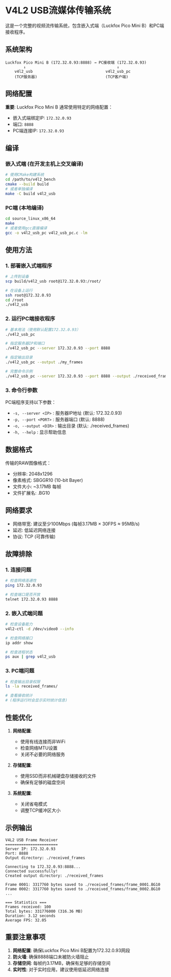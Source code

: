 # V4L2 USB流媒体传输系统

这是一个完整的视频流传输系统，包含嵌入式端（Luckfox Pico Mini B）和PC端接收程序。

## 系统架构

```
Luckfox Pico Mini B (172.32.0.93:8888) → PC接收端 (172.32.0.93)
        ↓                                        ↓
    v4l2_usb                                v4l2_usb_pc
    (TCP服务器)                              (TCP客户端)
```

## 网络配置

**重要**: Luckfox Pico Mini B 通常使用特定的网络配置：
- 嵌入式端绑定IP: `172.32.0.93`
- 端口: `8888`
- PC端连接IP: `172.32.0.93`

## 编译

### 嵌入式端 (在开发主机上交叉编译)
```bash
# 使用CMake构建系统
cd /path/to/v4l2_bench
cmake --build build
# 或者单独编译
make -C build v4l2_usb
```

### PC端 (本地编译)
```bash
cd source_linux_x86_64
make
# 或者使用gcc直接编译
gcc -o v4l2_usb_pc v4l2_usb_pc.c -lm
```

## 使用方法

### 1. 部署嵌入式端程序
```bash
# 上传到设备
scp build/v4l2_usb root@172.32.0.93:/root/

# 在设备上运行
ssh root@172.32.0.93
cd /root
./v4l2_usb
```

### 2. 运行PC端接收程序
```bash
# 基本用法（使用默认配置172.32.0.93）
./v4l2_usb_pc

# 指定服务器IP和端口
./v4l2_usb_pc --server 172.32.0.93 --port 8888

# 指定输出目录
./v4l2_usb_pc --output ./my_frames

# 完整命令示例
./v4l2_usb_pc --server 172.32.0.93 --port 8888 --output ./received_frames
```

### 3. 命令行参数

PC端程序支持以下参数：
- `-s, --server <IP>`  : 服务器IP地址 (默认: 172.32.0.93)
- `-p, --port <PORT>`  : 服务器端口 (默认: 8888)  
- `-o, --output <DIR>` : 输出目录 (默认: ./received_frames)
- `-h, --help`         : 显示帮助信息

## 数据格式

传输的RAW图像格式：
- 分辨率: 2048x1296
- 像素格式: SBGGR10 (10-bit Bayer)
- 文件大小: ~3.17MB 每帧
- 文件扩展名: .BG10

## 网络要求

- 网络带宽: 建议至少100Mbps (每帧3.17MB × 30FPS ≈ 95MB/s)
- 延迟: 低延迟网络连接
- 协议: TCP (可靠传输)

## 故障排除

### 1. 连接问题
```bash
# 检查网络连通性
ping 172.32.0.93

# 检查端口是否开放
telnet 172.32.0.93 8888
```

### 2. 嵌入式端问题
```bash
# 检查设备能力
v4l2-ctl -d /dev/video0 --info

# 检查网络接口
ip addr show

# 检查进程状态
ps aux | grep v4l2_usb
```

### 3. PC端问题
```bash
# 检查输出目录权限
ls -la received_frames/

# 查看接收统计
# (程序运行时会显示实时统计信息)
```

## 性能优化

1. **网络配置**:
   - 使用有线连接而非WiFi
   - 检查网络MTU设置
   - 关闭不必要的网络服务

2. **存储配置**:
   - 使用SSD而非机械硬盘存储接收的文件
   - 确保有足够的磁盘空间

3. **系统配置**:
   - 关闭省电模式
   - 调整TCP缓冲区大小

## 示例输出

```
V4L2 USB Frame Receiver
=======================
Server IP: 172.32.0.93
Port: 8888
Output directory: ./received_frames

Connecting to 172.32.0.93:8888...
Connected successfully!
Created output directory: ./received_frames

Frame 0001: 3317760 bytes saved to ./received_frames/frame_0001.BG10
Frame 0002: 3317760 bytes saved to ./received_frames/frame_0002.BG10
...

=== Statistics ===
Frames received: 100
Total bytes: 331776000 (316.36 MB)
Duration: 3.12 seconds
Average FPS: 32.05
```

## 重要注意事项

1. **网络配置**: 确保Luckfox Pico Mini B配置为172.32.0.93网段
2. **防火墙**: 确保8888端口未被防火墙阻止
3. **存储空间**: 每帧约3.17MB，确保有足够的存储空间
4. **实时性**: 对于实时应用，建议使用低延迟网络连接
